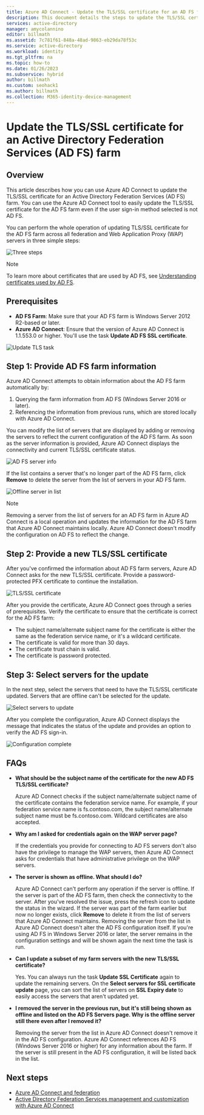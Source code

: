 ```yaml
---
title: Azure AD Connect - Update the TLS/SSL certificate for an AD FS farm
description: This document details the steps to update the TLS/SSL certificate of an AD FS farm by using Azure AD Connect.
services: active-directory
manager: amycolannino
editor: billmath
ms.assetid: 7c781f61-848a-48ad-9863-eb29da78f53c
ms.service: active-directory
ms.workload: identity
ms.tgt_pltfrm: na
ms.topic: how-to
ms.date: 01/26/2023
ms.subservice: hybrid
author: billmath
ms.custom: seohack1
ms.author: billmath
ms.collection: M365-identity-device-management
---
```


# Update the TLS/SSL certificate for an Active Directory Federation Services (AD FS) farm

## Overview
This article describes how you can use Azure AD Connect to update the TLS/SSL certificate for an Active Directory Federation Services (AD FS) farm. You can use the Azure AD Connect tool to easily update the TLS/SSL certificate for the AD FS farm even if the user sign-in method selected is not AD FS.

You can perform the whole operation of updating TLS/SSL certificate for the AD FS farm across all federation and Web Application Proxy (WAP) servers in three simple steps:

![Three steps](./media/how-to-connect-fed-ssl-update/threesteps.png)


>[!NOTE]
>To learn more about certificates that are used by AD FS, see [Understanding certificates used by AD FS](/previous-versions/windows/it-pro/windows-server-2008-R2-and-2008/cc730660(v=ws.11)).

## Prerequisites

* **AD FS Farm**: Make sure that your AD FS farm is Windows Server 2012 R2-based or later.
* **Azure AD Connect**: Ensure that the version of Azure AD Connect is 1.1.553.0 or higher. You'll use the task **Update AD FS SSL certificate**.

![Update TLS task](./media/how-to-connect-fed-ssl-update/updatessltask.png)

## Step 1: Provide AD FS farm information

Azure AD Connect attempts to obtain information about the AD FS farm automatically by:
1. Querying the farm information from AD FS (Windows Server 2016 or later).
2. Referencing the information from previous runs, which are stored locally with Azure AD Connect.

You can modify the list of servers that are displayed by adding or removing the servers to reflect the current configuration of the AD FS farm. As soon as the server information is provided, Azure AD Connect displays the connectivity and current TLS/SSL certificate status.

![AD FS server info](./media/how-to-connect-fed-ssl-update/adfsserverinfo.png)

If the list contains a server that's no longer part of the AD FS farm, click **Remove** to delete the server from the list of servers in your AD FS farm.

![Offline server in list](./media/how-to-connect-fed-ssl-update/offlineserverlist.png)

>[!NOTE]
> Removing a server from the list of servers for an AD FS farm in Azure AD Connect is a local operation and updates the information for the AD FS farm that Azure AD Connect maintains locally. Azure AD Connect doesn't modify the configuration on AD FS to reflect the change.    

## Step 2: Provide a new TLS/SSL certificate

After you've confirmed the information about AD FS farm servers, Azure AD Connect asks for the new TLS/SSL certificate. Provide a password-protected PFX certificate to continue the installation.

![TLS/SSL certificate](./media/how-to-connect-fed-ssl-update/certificate.png)

After you provide the certificate, Azure AD Connect goes through a series of prerequisites. Verify the certificate to ensure that the certificate is correct for the AD FS farm:

-	The subject name/alternate subject name for the certificate is either the same as the federation service name, or it's a wildcard certificate.
-	The certificate is valid for more than 30 days.
-	The certificate trust chain is valid.
-	The certificate is password protected.

## Step 3: Select servers for the update

In the next step, select the servers that need to have the TLS/SSL certificate updated. Servers that are offline can't be selected for the update.

![Select servers to update](./media/how-to-connect-fed-ssl-update/selectservers.png)

After you complete the configuration, Azure AD Connect displays the message that indicates the status of the update and provides an option to verify the AD FS sign-in.

![Configuration complete](./media/how-to-connect-fed-ssl-update/configurecomplete.png)   

## FAQs

* **What should be the subject name of the certificate for the new AD FS TLS/SSL certificate?**

    Azure AD Connect checks if the subject name/alternate subject name of the certificate contains the federation service name. For example, if your federation service name is fs.contoso.com, the subject name/alternate subject name must be fs.contoso.com.  Wildcard certificates are also accepted.

* **Why am I asked for credentials again on the WAP server page?**

    If the credentials you provide for connecting to AD FS servers don't also have the privilege to manage the WAP servers, then Azure AD Connect asks for credentials that have administrative privilege on the WAP servers.

* **The server is shown as offline. What should I do?**

    Azure AD Connect can't perform any operation if the server is offline. If the server is part of the AD FS farm, then check the connectivity to the server. After you've resolved the issue, press the refresh icon to update the status in the wizard. If the server was part of the farm earlier but now no longer exists, click **Remove** to delete it from the list of servers that Azure AD Connect maintains. Removing the server from the list in Azure AD Connect doesn't alter the AD FS configuration itself. If you're using AD FS in Windows Server 2016 or later, the server remains in the configuration settings and will be shown again the next time the task is run.

* **Can I update a subset of my farm servers with the new TLS/SSL certificate?**

    Yes. You can always run the task **Update SSL Certificate** again to update the remaining servers. On the **Select servers for SSL certificate update** page, you can sort the list of servers on **SSL Expiry date** to easily access the servers that aren't updated yet.

* **I removed the server in the previous run, but it's still being shown as offline and listed on the AD FS Servers page. Why is the offline server still there even after I removed it?**

    Removing the server from the list in Azure AD Connect doesn't remove it in the AD FS configuration. Azure AD Connect references AD FS (Windows Server 2016 or higher) for any information about the farm. If the server is still present in the AD FS configuration, it will be listed back in the list.  

## Next steps

- [Azure AD Connect and federation](how-to-connect-fed-whatis.md)
- [Active Directory Federation Services management and customization with Azure AD Connect](how-to-connect-fed-management.md)
